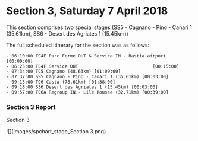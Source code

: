 # Section 3, Saturday 7 April 2018

This section comprises two special stages (SS5 - Cagnano - Pino - Canari 1 (35.61km), SS6 - Desert des Agriates 1 (15.45km))

The full scheduled itinerary for the section was as follows:

	- 06:10:00 TC4E Parc Ferme OUT & Service IN - Bastia airport  [00:00:00]
	- 06:25:00 TC4F Service OUT                            [00:15:00]
	- 07:34:00 TC5 Cagnano (48.63km) [01:09:00]
	- 07:37:00 SS5 Cagnano - Pino - Canari 1 (35.61km) [00:03:00]
	- 09:15:00 TC6 Casta (78.61km) [01:38:00]
	- 09:18:00 SS6 Desert des Agriates 1 (15.45km) [00:03:00]
	- 09:57:00 TC6A Regroup IN - Lile Rousse (32.71km) [00:39:00]

### Section 3 Report
Section 3

![](images/spchart_stage_Section 3.png)